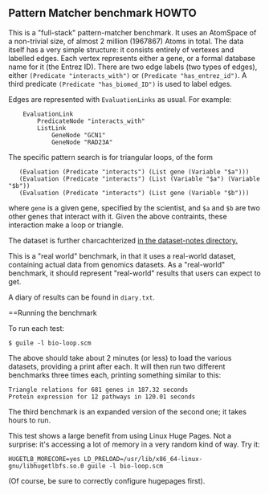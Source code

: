 
Pattern Matcher benchmark HOWTO
-------------------------------
This is a "full-stack" pattern-matcher benchmark. It uses an AtomSpace
of a non-trivial size, of almost 2 million (1967867) Atoms in total.
The data itself has a very simple structure: it consists entirely of
vertexes and labelled edges. Each vertex represents either a gene,
or a formal database name for it (the Entrez ID).  There are two edge
labels (two types of edges), either `(Predicate "interacts_with")` or
`(Predicate "has_entrez_id")`. A third predicate `(Predicate
"has_biomed_ID")` is used to label edges.

Edges are represented with `EvaluationLinks` as usual. For example:
```
	EvaluationLink
		PredicateNode "interacts_with"
		ListLink
			GeneNode "GCN1"
			GeneNode "RAD23A"
```

The specific pattern search is for triangular loops, of the form
```
   (Evaluation (Predicate "interacts") (List gene (Variable "$a")))
   (Evaluation (Predicate "interacts") (List (Variable "$a") (Variable "$b"))
   (Evaluation (Predicate "interacts") (List gene (Variable "$b")))
```
where `gene` is a given gene, specified by the scientist, and `$a` and
`$b` are two other genes that interact with it.  Given the above
contraints, these interaction make a loop or triangle.

The dataset is further charcachterized
[in the dataset-notes directory.](./dataset-notes)

This is a "real world" benchmark, in that it uses a real-world dataset,
containing actual data from genomics datasets.  As a "real-world"
benchmark, it should represent "real-world" results that users can
expect to get.

A diary of results can be found in `diary.txt`.

==Running the benchmark

To run each test:
```
$ guile -l bio-loop.scm
```
The above should take about 2 minutes (or less) to load the various
datasets, providing a print after each.  It will then run two different
benchmarks three times each, printing something similar to this:

```
Triangle relations for 681 genes in 187.32 seconds
Protein expression for 12 pathways in 120.01 seconds
```
The third benchmark is an expanded version of the second one; it takes
hours to run.

This test shows a large benefit from using Linux Huge Pages.
Not a surprise: it's accessing a lot of memory in a very random
kind of way.  Try it:
```
HUGETLB_MORECORE=yes LD_PRELOAD=/usr/lib/x86_64-linux-gnu/libhugetlbfs.so.0 guile -l bio-loop.scm
```
(Of course, be sure to correctly configure hugepages first).
